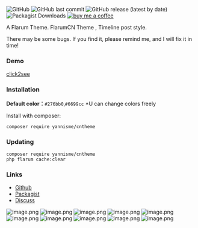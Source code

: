 ![GitHub](https://img.shields.io/github/license/yannisme/flarum-cn-theme?style=flat-square) ![GitHub last commit](https://img.shields.io/github/last-commit/yannisme/flarum-cn-theme?style=flat-square) ![GitHub release (latest by date)](https://img.shields.io/github/v/release/yannisme/flarum-cn-theme?style=flat-square) ![Packagist Downloads](https://img.shields.io/packagist/dt/yannisme/cntheme?style=flat-square) [![buy me a coffee](https://img.shields.io/badge/donate-buy%20me%20a%20coffee-yellow?label=Donate&style=flat-square)](https://paypal.me/toyannis?country.x=C2&locale.x=zh_XC)

A Flarum Theme. FlarumCN Theme , Timeline post style. 

There may be some bugs. If you find it, please remind me, and I will fix it in time!

### Demo
[click2see](https://yannisme.com/)

### Installation
**Default color：**`#276bb0`,`#6699cc`
*U can change colors freely

Install with composer:
```
composer require yannisme/cntheme
```

### Updating

```
composer require yannisme/cntheme
php flarum cache:clear
```

### Links

- [Github](https://github.com/yannisme/flarum-cn-theme)
- [Packagist](https://packagist.org/packages/yannisme/cntheme)
- [Discuss](https://discuss.yannisme.com/d/26-flarum)

![image.png](https://i.loli.net/2021/08/28/8JEWlhosDvwVgTN.png) ![image.png](https://i.loli.net/2021/08/28/RIwxEYJqOWVovzu.png)
![image.png](https://i.loli.net/2021/08/28/J6auMHWLRvS4gtQ.png)
![image.png](https://i.loli.net/2021/08/28/zJVcKARFnMQOaX9.png)
![image.png](https://i.loli.net/2021/08/28/NAfBEGdJXOyxZ96.png)
![image.png](https://i.loli.net/2021/08/28/3y7UiuGndW1mkRI.png)
![image.png](https://i.loli.net/2021/08/28/fwjWvMNLrkEuaKT.png)
![image.png](https://i.loli.net/2021/08/28/pRljuPW4CZXadh6.png)
![image.png](https://i.loli.net/2021/08/28/vnDSHFVodOkgpYq.png)
![image.png](https://i.loli.net/2021/08/28/nKYSFV1U93NDeiQ.png)
